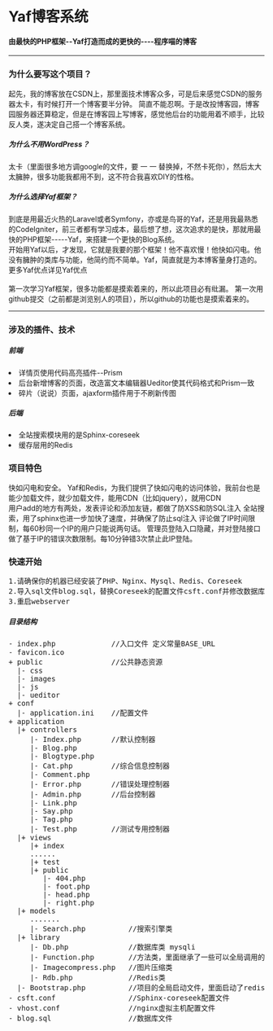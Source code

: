 <h1>Yaf博客系统</h1>
<h4>由最快的PHP框架--Yaf打造而成的更快的----程序喵的博客</h4>
<hr>
<h3>为什么要写这个项目？</h3>
起先，我的博客放在CSDN上，那里面技术博客众多，可是后来感觉CSDN的服务器太卡，有时候打开一个博客要半分钟。
简直不能忍啊。于是改投博客园，博客园服务器还算稳定，但是在博客园上写博客，感觉他后台的功能用着不顺手，比较反人类，遂决定自己搭一个博客系统。
<h5>为什么不用WordPress？</h5>
太卡（里面很多地方调google的文件，要 一 一 替换掉，不然卡死你），然后太大太臃肿，很多功能我都用不到，这不符合我喜欢DIY的性格。
<h5>为什么选择Yaf框架？</h5>
到底是用最近火热的Laravel或者Symfony，亦或是鸟哥的Yaf，还是用我最熟悉的CodeIgniter，前三者都有学习成本，最后想了想，这次追求的是快，那就用最快的PHP框架-----Yaf，来搭建一个更快的Blog系统。
<br>开始用Yaf以后，才发现，它就是我要的那个框架！他不喜欢慢！他快如闪电。他没有臃肿的类库与功能，他简约而不简单。Yaf，简直就是为本博客量身打造的。更多Yaf优点详见Yaf优点
<br><br>第一次学习Yaf框架，很多功能都是摸索着来的，所以此项目必有纰漏。
第一次用github提交（之前都是浏览别人的项目），所以github的功能也是摸索着来的。
<hr>
<h3>涉及的插件、技术</h3>
<h5>前端</h5>
<li>详情页使用代码高亮插件--Prism</li>
<li>后台新增博客的页面，改造富文本编辑器Ueditor使其代码格式和Prism一致</li>
<li>碎片（说说）页面，ajaxform插件用于不刷新传图</li>
<h5>后端</h5>
<li>全站搜索模块用的是Sphinx-coreseek</li>
<li>缓存层用的Redis</li>

<h3>项目特色</h3>
<h7>快如闪电和安全。<h7>
  Yaf和Redis，为我们提供了快如闪电的访问体验，我前台也是能少加载文件，就少加载文件，能用CDN（比如jquery），就用CDN<br>
  用户add的地方有两处，发表评论和添加友链，都做了防XSS和防SQL注入
全站搜索，用了sphinx也进一步加快了速度，并确保了防止sql注入
评论做了IP时间限制，每60秒同一个IP的用户只能说两句话。
管理员登陆入口隐藏，并对登陆接口做了基于IP的错误次数限制。每10分钟错3次禁止此IP登陆。

<h3>快速开始</h3>
<pre>
1.请确保你的机器已经安装了PHP、Nginx、Mysql、Redis、Coreseek
2.导入sql文件blog.sql，替换Coreseek的配置文件csft.conf并修改数据库配置，替换虚拟主机文件vhost.conf并修改配置，
3.重启webserver
</pre>
<h5>目录结构</h5>
<pre>
- index.php             //入口文件 定义常量BASE_URL
- favicon.ico
+ public                //公共静态资源
  |- css
  |- images      
  |- js
  |- ueditor   
+ conf
  |- application.ini    //配置文件
+ application
  |+ controllers
     |- Index.php       //默认控制器
     |- Blog.php        
     |- Blogtype.php    
     |- Cat.php         //综合信息控制器
     |- Comment.php     
     |- Error.php       //错误处理控制器
     |- Admin.php       //后台控制器
     |- Link.php        
     |- Say.php         
     |- Tag.php         
     |- Test.php        //测试专用控制器
  |+ views    
     |+ index   
     ...... 
     |+ test   
     |+ public 
        |- 404.php   
        |- foot.php   
        |- head.php   
        |- right.php   
  |+ models    
     .......
     |- Search.php          //搜索引擎类   
  |+ library    
     |- Db.php              //数据库类 mysqli  
     |- Function.php        //方法类，里面继承了一些可以全局调用的方法  
     |- Imagecompress.php   //图片压缩类  
     |- Rdb.php             //Redis类   
  |- Bootstrap.php          //项目的全局启动文件，里面启动了redis mysql 加载方法类
- csft.conf                 //Sphinx-coreseek配置文件
- vhost.conf                //nginx虚拟主机配置文件
- blog.sql                  //数据库文件

</pre>